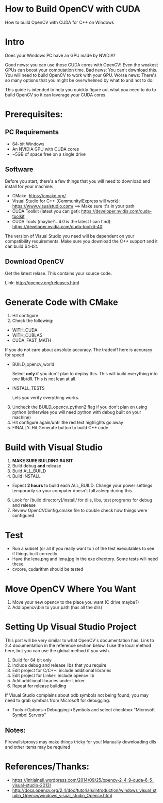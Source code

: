 # How to Build OpenCV with CUDA
How to build OpenCV with CUDA for C++ on Windows

# Intro
Does your Windows PC have an GPU made by NVIDIA?

Good news: you can use those CUDA cores with OpenCV! Even the weakest GPUs can boost your computation time.
Bad news: You can't download this. You will need to build OpenCV to work with your GPU. 
Worse news: There's so many options that you might be overwhelmed by what to and not to do.

This guide is intended to help you quickly figure out what you need to do to build OpenCV so it can leverage your CUDA cores.

# Prerequisites:
## PC Requirements
* 64-bit Windows
* An NVIDIA GPU with CUDA cores
* ~5GB of space free on a single drive

## Software
Before you start, there's a few things that you will need to download and install for your machine:
  
  * CMake: https://cmake.org/
  * Visual Studio for C++ (Community/Express will work): https://www.visualstudio.com/ ==> Make sure it's in your path
  * CUDA Toolkit (latest you can get): https://developer.nvidia.com/cuda-toolkit
  * CUDA Tools (maybe?...4.0 is the latest I can find): https://developer.nvidia.com/cuda-toolkit-40

The version of Visual Studio you need will be dependent on your compatibility requirements. Make sure you download the C++ support and it can build 64-bit.

## Download OpenCV
Get the latest relase. This contains your source code.

Link: http://opencv.org/releases.html

# Generate Code with CMake
1. Hit configure
2.  Check the following:
  * WITH_CUDA
  * WITH_CUBLAS
  * CUDA_FAST_MATH 

   If you do not care about absolute accuracy. The tradeoff here is accuracy for speed.

* BUILD_opencv_world 

   Select **only** if you don't plan to deploy this. This will build everything into one lib/dll. This is not lean at all.

* INSTALL_TESTS 

   Lets you verify everything works.

3. Uncheck the BUILD_opencv_python2 flag if you don't plan on using python (otherwise you will need python with debug built on your machine)
4. Hit configure again/until the red text highlights go away
5. FINALLY: Hit Generate button to build C++ code

# Build with Visual Studio
1. **MAKE SURE BUILDING 64 BIT**
2. Build debug **and** release
3. Build ALL_BUILD
4. Build INSTALL

  * Expect **2 hours** to build each ALL_BUILD. Change your power settings temporarily so your computer doesn't fall asleep during this.

6. Look for [build directory]/install/ for dlls, libs, test programs for debug and release
7. Review OpenCVConfig.cmake file to double check how things were configured

# Test
* Run a subset (or all if you really want to ) of the test executables to see if things built correctly
* Have the lena.png and lena.jpg in the exe directory. Some tests will need these.
* cvcore, cudarithm should be tested

# Move OpenCV Where You Want
1. Move your new opencv to the place you want (C drive maybe?)
2. Add opencv\bin to your path (has all the dlls)

# Setting Up Visual Studio Project
This part will be very similar to what OpenCV's documentation has. Link to 2.4 documentation in the reference section below. I use the local method here, but you can use the global method if you wish.

1. Build for 64 bit only
2. Include debug and release libs that you require
3. Edit project for C/C++: include additional libraries
4. Edit project for Linker: include opencv lib
5. Add additional libraries under Linker
6. Repeat for release building

If Visual Studio complains about pdb symbols not being found, you may need to grab symbols from Microsoft for debugging:
* Tools->Options->Debugging->Symbols and select checkbox "Microsoft Symbol Servers"

## Notes:
Firewalls/proxys may make things tricky for you! Manually downloading dlls and other items may be required

# References/Thanks:
* https://initialneil.wordpress.com/2014/09/25/opencv-2-4-9-cuda-6-5-visual-studio-2013/
* http://docs.opencv.org/2.4/doc/tutorials/introduction/windows_visual_studio_Opencv/windows_visual_studio_Opencv.html
